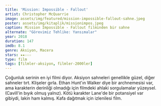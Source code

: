 ```yaml
---
title: 'Mission: Impossible - Fallout'
artist: Christopher McQuarrie
image: assets/img/featured/mission-impossible-fallout-sahne.jpeg
poster: assets/img/kitaplik/missionimpos.jpeg
caption: Mission Impossible - Fallout filminden bir sahne
alternate: "Görevimiz Tehlike: Yansımalar"
year: 2018
duration: 147
imdb: 8.1
genre: Aksiyon, Macera
stars: ★★☆☆☆
type: film
tags: [filmler-aksiyon, filmler-2000ler]
---
```

Çoğunluk serinin en iyi filmi diyor. Aksiyon sahneleri genellikle güzel, diğer sahneler tırt. Klişeler gırla. Ethan Hunt'ın Walker diye bir archnemesisi var, ama karakterin derinliği olmadığı için filmdeki ahlaki sorgulamalar yüzeysel. (Cavill'in bıyık olmuş yalnız). Kötü karakter Lane'de bir potansiyel var gibiydi, lakin ham kalmış. Kafa dağıtmak için izlenilesi film. 